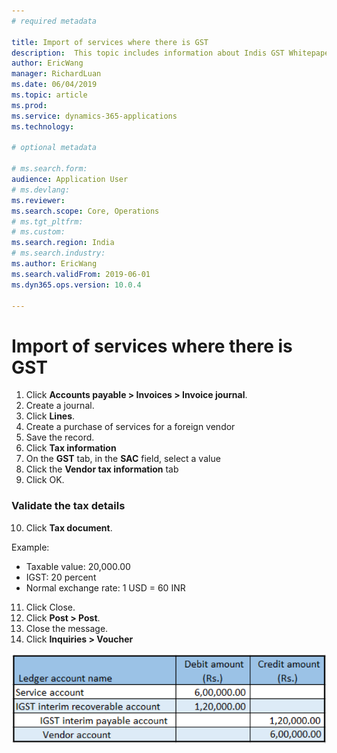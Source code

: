 ```yaml
---
# required metadata

title: Import of services where there is GST
description:  This topic includes information about Indis GST Whitepaper in Microsoft Dynamics 365 for Finance and Operations.
author: EricWang
manager: RichardLuan
ms.date: 06/04/2019
ms.topic: article
ms.prod: 
ms.service: dynamics-365-applications
ms.technology: 

# optional metadata

# ms.search.form: 
audience: Application User
# ms.devlang: 
ms.reviewer: 
ms.search.scope: Core, Operations
# ms.tgt_pltfrm: 
# ms.custom: 
ms.search.region: India
# ms.search.industry: 
ms.author: EricWang
ms.search.validFrom: 2019-06-01
ms.dyn365.ops.version: 10.0.4

---
```


# Import of services where there is GST

1. Click **Accounts payable > Invoices > Invoice journal**.
2. Create a journal.
3. Click **Lines**.
4. Create a purchase of services for a foreign vendor
5. Save the record.
6. Click **Tax information**
7. On the **GST** tab, in the **SAC** field, select a value
8. Click the **Vendor tax information** tab
9. Click OK.

### Validate the tax details

10. Click **Tax document**.

Example:

- Taxable value: 20,000.00
- IGST: 20 percent
- Normal exchange rate: 1 USD = 60 INR

11. Click Close.
12. Click **Post > Post**.
13. Close the message.
14. Click **Inquiries > Voucher**

![](media/Annotation-2019-05-21-104142.png)
